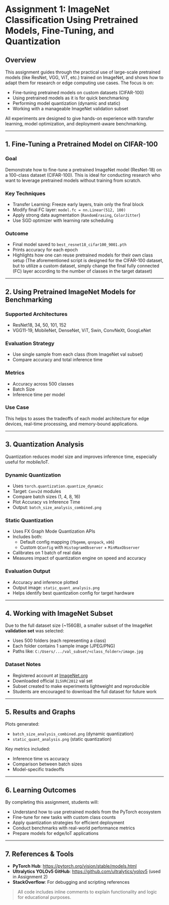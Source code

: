 # Assignment 1: ImageNet Classification Using Pretrained Models, Fine-Tuning, and Quantization

##   Overview
This assignment guides through the practical use of large-scale pretrained models (like ResNet, VGG, ViT, etc.) trained on ImageNet, and shows how to adapt them for research or edge computing use cases. The focus is on:

- Fine-tuning pretrained models on custom datasets (CIFAR-100)
- Using pretrained models as it is for quick benchmarking
- Performing model quantization (dynamic and static)
- Working with a manageable ImageNet validation subset

All experiments are designed to give hands-on experience with transfer learning, model optimization, and deployment-aware benchmarking.

---

## 1.   Fine-Tuning a Pretrained Model on CIFAR-100

###   Goal
Demonstrate how to fine-tune a pretrained ImageNet model (ResNet-18) on a 100-class dataset (CIFAR-100). This is ideal for conducting research who want to leverage pretrained models without training from scratch.

###   Key Techniques
- Transfer Learning: Freeze early layers, train only the final block
- Modify final FC layer: `model.fc = nn.Linear(512, 100)` 
- Apply strong data augmentation (`RandomErasing`, `ColorJitter`)
- Use SGD optimizer with learning rate scheduling

###  Outcome
- Final model saved to `best_resnet18_cifar100_9001.pth`
- Prints accuracy for each epoch
- Highlights how one can reuse pretrained models for their own class setup (The aforementioned script is designed for the CIFAR-100 dataset, but to utilize a custom dataset, simply change the final fully connected (FC) layer according to the number of classes in the target dataset)

---

## 2.  Using Pretrained ImageNet Models for Benchmarking

###   Supported Architectures
- ResNet18, 34, 50, 101, 152
- VGG11-19, MobileNet, DenseNet, ViT, Swin, ConvNeXt, GoogLeNet

###   Evaluation Strategy
- Use single sample from each class (from ImageNet val subset)
- Compare accuracy and total inference time

###   Metrics
- Accuracy across 500 classes
- Batch Size
- Inference time per model

###   Use Case
This helps to asses the tradeoffs of each model architecture for edge devices, real-time processing, and memory-bound applications.

---

## 3.  Quantization Analysis

Quantization reduces model size and improves inference time, especially useful for mobile/IoT.

###   Dynamic Quantization
- Uses `torch.quantization.quantize_dynamic`
- Target: `Conv2d` modules
- Compare batch sizes (1, 4, 8, 16)
- Plot Accuracy vs Inference Time
- Output: `batch_size_analysis_combined.png`

###   Static Quantization
- Uses FX Graph Mode Quantization APIs
- Includes both:
  - Default config mapping (`fbgemm`, `qnnpack`, `x86`)
  - Custom `QConfig` with `HistogramObserver` + `MinMaxObserver`
- Calibrates on 1 batch of real data
- Measures impact of quantization engine on speed and accuracy

###   Evaluation Output
- Accuracy and inference plotted
- Output image: `static_quant_analysis.png`
- Helps identify best quantization config for target hardware

---

## 4.  Working with ImageNet Subset

Due to the full dataset size (~156GB), a smaller subset of the ImageNet **validation set** was selected:

- Uses 500 folders (each representing a class)
- Each folder contains 1 sample image (JPEG/PNG)
- Paths like: `C:/Users/.../val_subset/<class_folder>/image.jpg`

###  Dataset Notes
- Registered account at [ImageNet.org](https://image-net.org)
- Downloaded official `ILSVRC2012` val set
- Subset created to make experiments lightweight and reproducible
- Students are encouraged to download the full dataset for future work

---

## 5. Results and Graphs

Plots generated:
- `batch_size_analysis_combined.png` (dynamic quantization)
- `static_quant_analysis.png` (static quantization)

Key metrics included:
- Inference time vs accuracy
- Comparison between batch sizes
- Model-specific tradeoffs

---

## 6. Learning Outcomes

By completing this assignment, students will:
- Understand how to use pretrained models from the PyTorch ecosystem
- Fine-tune for new tasks with custom class counts
- Apply quantization strategies for efficient deployment
- Conduct benchmarks with real-world performance metrics
- Prepare models for edge/IoT applications

---

## 7. References & Tools

- **PyTorch Hub**: https://pytorch.org/vision/stable/models.html
- **Ultralytics YOLOv5 GitHub**: https://github.com/ultralytics/yolov5 (used in Assignment 2)
- **StackOverflow**: For debugging and scripting references

> All code includes inline comments to explain functionality and logic for educational purposes.

